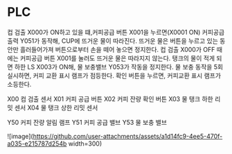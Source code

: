 # PLC

컵 검출 X000가 ON하고 있을 떄,커피공급 버튼 X001을 누르면(X0001 ON) 커피공급 출력 Y051가 동작해, CUP에 뜨거운 물이 따라진다. 뜨거운 물은 버튼을 누르고 있는 동안만 흘러들어가져
버튼으로부터 손을 떼어 놓으면 정지한다. 컵 검출 X000가 OFF 때에는 커피공급 버튼 X001를 눌러도 뜨거운 물은 따라지지 않는다. 탱크의 물이 적게 되면 하한 LS X003가 ON해, 물 보충밸브
Y053가 작동을 정지한다. 물 보충 동작을 5회 실시하면, 커피 교환 표시 램프가 점등한다. 확인 버튼을 누르면, 커피교환 표시 램프가 소등한다.

X00 컴 검출 센서
X01 커피 공급 버튼
X02 커피 잔량 확인 버튼
X03 물 탱크 하한 리밋 센서
X04 물 탱크 상한 리밋 센서 

Y50 커피 잔량 알림 램프
Y51 커피 공급 밸브
Y53 물 보충 밸브

![image](https://github.com/user-attachments/assets/a1d14fc9-4ee5-470f-a035-e215787d254b width=300)

